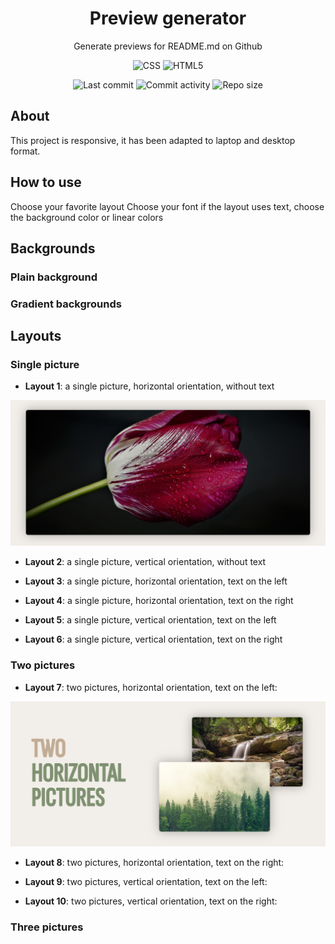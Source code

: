 <p align="center">
  <h1 align="center">Preview generator</h2>
  <p align="center">Generate previews for README.md on Github</p>
</p>

<p align="center">
  <img alt="CSS" src="https://img.shields.io/badge/-CSS-0068BA?style=flat&logo=css3&logoColor=white" />
  <img alt="HTML5" src="https://img.shields.io/badge/-HTML5-DD4D25?style=flat&logo=html5&logoColor=white" />
</p>

<p align="center">
  <img alt="Last commit" src="https://img.shields.io/github/last-commit/leag76/preview-generator?color=%23B5CDA3&logo=github&logoColor=white" />
  <img alt="Commit activity" src="https://img.shields.io/github/commit-activity/m/leag76/preview-generator?color=%23A76844&logo=github&logoColor=white" />
  <img alt="Repo size" src="https://img.shields.io/github/repo-size/leag76/preview-generator?color=%23C1AC95&logo=github&logoColor=white" />
</p>

## About

This project is responsive, it has been adapted to laptop and desktop format.

## How to use

Choose your favorite layout
Choose your font if the layout uses text, choose the background color or linear colors

## Backgrounds

### Plain background

### Gradient backgrounds

## Layouts

### Single picture

- **Layout 1**: a single picture, horizontal orientation, without text

<p align="center">
  <img title="Layout 1" alt="Layout1" src="assets/pictures/results/preview_layout1.png" width="1000px" />
</p>

- **Layout 2**: a single picture, vertical orientation, without text

- **Layout 3**: a single picture, horizontal orientation, text on the left

- **Layout 4**: a single picture, horizontal orientation, text on the right

- **Layout 5**: a single picture, vertical orientation, text on the left

- **Layout 6**: a single picture, vertical orientation, text on the right


### Two pictures

- **Layout 7**: two pictures, horizontal orientation, text on the left:

<p align="center">
  <img title="Layout 7" alt="Layout7" src="assets/pictures/results/preview_layout7.png" width="1000px" />
</p>

- **Layout 8**: two pictures, horizontal orientation, text on the right:

- **Layout 9**: two pictures, vertical orientation, text on the left:

- **Layout 10**: two pictures, vertical orientation, text on the right:

### Three pictures